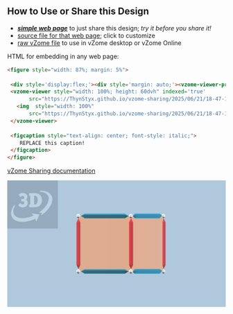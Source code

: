 
## How to Use or Share this Design

 - [***simple web page***](<https://ThynStyx.github.io/vzome-sharing/2025/06/21/18-47-18-P₅-Pentagonal-Prism/>) to just share this design; *try it before you share it!*
 - [source file for that web page](<https://github.com/ThynStyx/vzome-sharing/edit/main/2025/06/21/18-47-18-P₅-Pentagonal-Prism/index.md>); click to customize
 - [raw vZome file](<https://raw.githubusercontent.com/ThynStyx/vzome-sharing/main/2025/06/21/18-47-18-P₅-Pentagonal-Prism/P₅-Pentagonal-Prism.vZome>) to use in vZome desktop or vZome Online
 
 HTML for embedding in any web page:
 ```html
<figure style="width: 87%; margin: 5%">
  
  <div style='display:flex;'><div style='margin: auto;'><vzome-viewer-previous label='prev step'></vzome-viewer-previous><vzome-viewer-next label='next step'></vzome-viewer-next></div></div>
  <vzome-viewer style="width: 100%; height: 60dvh" indexed='true'
        src="https://ThynStyx.github.io/vzome-sharing/2025/06/21/18-47-18-P₅-Pentagonal-Prism/P₅-Pentagonal-Prism.vZome" >
    <img  style="width: 100%"
        src="https://ThynStyx.github.io/vzome-sharing/2025/06/21/18-47-18-P₅-Pentagonal-Prism/P₅-Pentagonal-Prism.png" >
  </vzome-viewer>

  <figcaption style="text-align: center; font-style: italic;">
     REPLACE this caption!
  </figcaption>
</figure>

 ```

[vZome Sharing documentation](https://vzome.github.io/vzome/sharing.html#how-it-works)

![Image](<P₅-Pentagonal-Prism.png>)


